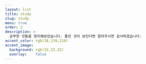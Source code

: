 ```yaml
---
layout: list
title: study
slug: study
menu: true
order: 2
description: >
  공부한 것들을 정리해보았습니다. 틀린 것이 보인다면 알려주시면 감사하겠습니다.
accent_color: rgb(38,139,210)
accent_image:
  background: rgb(32,32,32)
  overlay:    false
---
```

